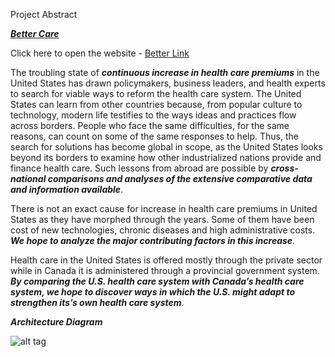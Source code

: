 Project Abstract

***[Better Care](http://54.186.142.125/)***

Click here to open the website - [Better Link](http://54.186.142.125/)

The troubling state of ***continuous increase in health care premiums*** in the United States has drawn policymakers, business leaders, and health experts to search for viable ways to reform the health care system.
The United States can learn from other countries because, from popular culture to technology, modern life testifies to the ways ideas and practices flow across borders. People who face the same difficulties, for the same reasons, can count on some of the same responses to help. Thus, the search for solutions has become global in scope, as the United States looks beyond its borders to examine how other industrialized nations provide and finance health care. Such lessons from abroad are possible by ***cross-national comparisons and analyses of the extensive comparative data and information available***.

There is not an exact cause for increase in health care premiums in United States as they have morphed through the years. Some of them have been cost of new technologies, chronic diseases and high administrative costs. ***We hope to analyze the major contributing factors in this increase***. 

Health care in the United States is offered mostly through the private sector while in Canada it is administered through a provincial government system. ***By comparing the U.S. health care system with Canada’s health care system, we hope to discover ways in which the U.S. might adapt to strengthen its’s own health care system***.



***Architecture Diagram***



![alt tag](https://github.com/SJSU272Lab/Fall16-Team17/blob/master/Team%20Project/architecture-diagram.PNG)

